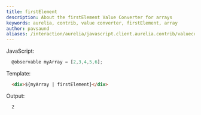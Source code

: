 ```yaml
---
title: firstElement
description: About the firstElement Value Converter for arrays
keywords: aurelia, contrib, value converter, firstElement, array
author: pavsaund
aliases: /interaction/aurelia/javascript.client.aurelia.contrib/valueconverters/firstelement
---
```


JavaScript:
```js
  @observable myArray = [2,3,4,5,6];
```

Template:
```html
  <div>${myArray | firstElement}</div>
```

Output:
```
  2
```
